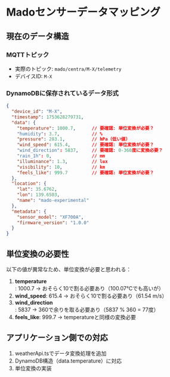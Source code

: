 # Madoセンサーデータマッピング

## 現在のデータ構造

### MQTTトピック
- 実際のトピック: `mado/centra/M-X/telemetry`
- デバイスID: `M-X`

### DynamoDBに保存されているデータ形式

```json
{
  "device_id": "M-X",
  "timestamp": 1753628279731,
  "data": {
    "temperature": 1000.7,      // 要確認: 単位変換が必要？
    "humidity": 3.7,            // %
    "pressure": 283.1,          // hPa（低い値）
    "wind_speed": 615.4,        // 要確認: 単位変換が必要？
    "wind_direction": 5837,     // 要確認: 0-360度に変換必要？
    "rain_1h": 0,               // mm
    "illuminance": 1.3,         // lux
    "visibility": 10,           // km
    "feels_like": 999.7         // 要確認: 単位変換が必要？
  },
  "location": {
    "lat": 35.6762,
    "lon": 139.6503,
    "name": "mado-experimental"
  },
  "metadata": {
    "sensor_model": "XF700A",
    "firmware_version": "1.0.0"
  }
}
```

## 単位変換の必要性

以下の値が異常なため、単位変換が必要と思われる：

1. **temperature**: 1000.7 → おそらく10で割る必要あり（100.07℃でも高いが）
2. **wind_speed**: 615.4 → おそらく10で割る必要あり（61.54 m/s）
3. **wind_direction**: 5837 → 360で余りを取る必要あり（5837 % 360 = 77度）
4. **feels_like**: 999.7 → temperatureと同様の変換必要

## アプリケーション側での対応

1. weatherApi.tsでデータ変換処理を追加
2. DynamoDB構造（data.temperature）に対応
3. 単位変換の実装
